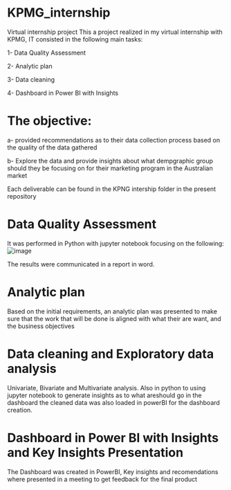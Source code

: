 # KPMG_internship
Virtual internship project
This a project realized in my virtual internship with KPMG, IT consisted in the following main tasks:

1- Data Quality Assessment

2- Analytic plan 

3- Data cleaning

4- Dashboard in Power BI with Insights

# The objective:

a- provided recommendations as to their data collection process based on the quality of the data gathered

b- Explore the data and provide insights about what dempgraphic group should they be focusing on for their marketing program in the Australian market


Each deliverable can be found in the KPNG intership folder in the present repository



# Data Quality Assessment

It was performed in Python with jupyter notebook focusing on the following:
![image](https://github.com/yvens94/KPMG_internship/assets/68969793/190e6e76-fef9-4f11-8214-c000d63f5b86)

The results were communicated in a report in word.

# Analytic plan 

Based on the initial requirements, an analytic plan was presented to make sure that the work that will be done is
aligned with what their are want, and the business objectives

# Data cleaning and Exploratory data analysis

Univariate, Bivariate and Multivariate analysis. Also in python to using jupyter notebook to generate insights as to what areshould go in the dashboard
the cleaned data was also loaded in powerBI for the dashboard creation.

# Dashboard in Power BI with Insights and Key Insights Presentation

The Dashboard was created in PowerBI, Key insights and recomendations where presented in a meeting to get feedback for the final product
